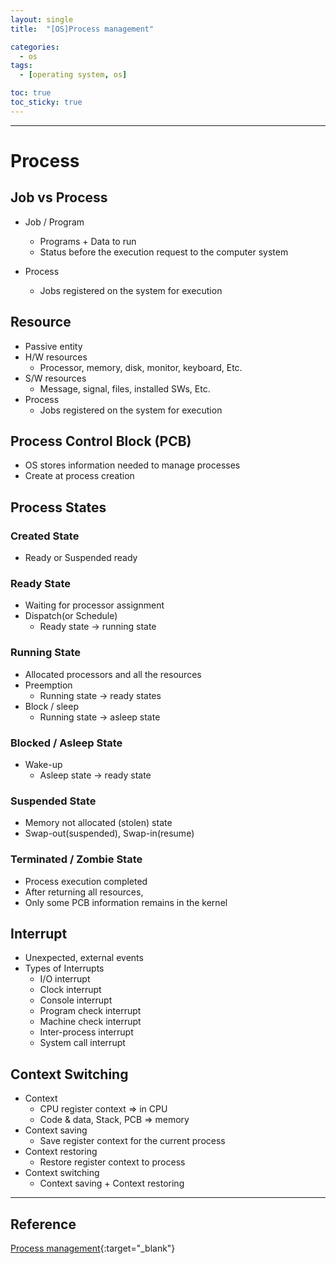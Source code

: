 ```yaml
---
layout: single
title:  "[OS]Process management"

categories:
  - os
tags:
  - [operating system, os]

toc: true
toc_sticky: true
---
```


---
# Process
## Job vs Process
- Job / Program
    - Programs + Data to run
    - Status before the execution request to the computer system

- Process
    - Jobs registered on the system for execution

## Resource
- Passive entity
- H/W resources
    - Processor, memory, disk, monitor, keyboard, Etc.
- S/W resources
    - Message, signal, files, installed SWs, Etc.
- Process
    - Jobs registered on the system for execution

## Process Control Block (PCB)
- OS stores information needed to manage processes
- Create at process creation

## Process States
### Created State
- Ready or Suspended ready

### Ready State
- Waiting for processor assignment
- Dispatch(or Schedule)
    - Ready state -> running state

### Running State
- Allocated processors and all the resources
- Preemption
    - Running state -> ready states
- Block / sleep
    - Running state -> asleep state

### Blocked / Asleep State
- Wake-up
    - Asleep state -> ready state

### Suspended State
- Memory not allocated (stolen) state
- Swap-out(suspended), Swap-in(resume)

### Terminated / Zombie State
- Process execution completed
- After returning all resources,
- Only some PCB information remains in the kernel

## Interrupt
- Unexpected, external events
- Types of Interrupts
    - I/O interrupt
    - Clock interrupt
    - Console interrupt
    - Program check interrupt
    - Machine check interrupt
    - Inter-process interrupt
    - System call interrupt

## Context Switching
- Context
    - CPU register context => in CPU
    - Code & data, Stack, PCB => memory
- Context saving
    - Save register context for the current process
- Context restoring
    - Restore register context to process
- Context switching
    - Context saving + Context restoring
    
---
## Reference
[Process management](https://hpclab.tistory.com/1?category=887083){:target="_blank"}
